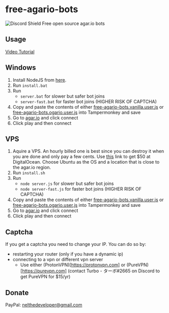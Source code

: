 # free-agario-bots
![Discord Shield](https://discordapp.com/api/guilds/601142455383097400/widget.png?style=shield)
Free open source agar.io bots

## Usage
[Video Tutorial](https://www.youtube.com/watch?v=TkihvNIpiTw)

Windows
-------
1. Install NodeJS from [here](https://nodejs.org).
2. Run `install.bat`
3. Run 
    - `server.bat` for slower but safer bot joins
    - `server-fast.bat` for faster bot joins (HIGHER RISK OF CAPTCHA)
4. Copy and paste the contents of either [free-agario-bots.vanilla.user.js](https://raw.githubusercontent.com/TurboCheetah/free-agario-bots/master/free-agario-bots.ogario.user.js) or [free-agario-bots.ogario.user.js](https://raw.githubusercontent.com/TurboCheetah/free-agario-bots/master/free-agario-bots.vanilla.user.js) into Tampermonkey and save
5. Go to [agar.io](https://agar.io) and click connect
6. Click play and then connect

VPS
-------
1. Aquire a VPS. An hourly billed one is best since you can destroy it when you are done and only pay a few cents. Use [this](https://m.do.co/c/8ce473986d41) link to get $50 at DigitalOcean. Choose Ubuntu as the OS and a location that is close to the agar.io region.
2. Run `install.sh`
3. Run 
    - `node server.js` for slower but safer bot joins
    - `node server-fast.js` for faster bot joins (HIGHER RISK OF CAPTCHA)
4. Copy and paste the contents of either [free-agario-bots.vanilla.user.js](https://raw.githubusercontent.com/TurboCheetah/free-agario-bots/master/free-agario-bots.ogario.user.js) or [free-agario-bots.ogario.user.js](https://raw.githubusercontent.com/TurboCheetah/free-agario-bots/master/free-agario-bots.vanilla.user.js) into Tampermonkey and save
5. Go to [agar.io](https://agar.io) and click connect
6. Click play and then connect

## Captcha
If you get a captcha you need to change your IP. You can do so by:
- restarting your router (only if you have a dynamic ip)
- connecting to a vpn or different vpn server
    - Use either (ProtonVPN)[https://protonvpn.com] or (PureVPN)[https://purevpn.com] (contact Turbo - ターボ#2665 on Discord to get PureVPN for $15/yr) 

## Donate
PayPal: nelthedeveloper@gmail.com